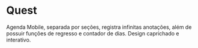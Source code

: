 # Quest

Agenda Mobile, separada por seções, registra infinitas anotações, além de possuir funções de regresso e contador de dias. Design caprichado e interativo.
